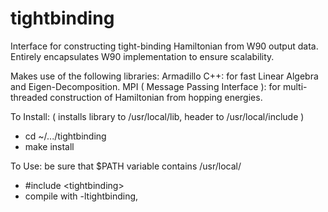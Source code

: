 # tightbinding
Interface for constructing tight-binding Hamiltonian from W90 output data.  Entirely encapsulates W90 implementation to ensure scalability.

Makes use of the following libraries:
  Armadillo C++: for fast Linear Algebra and Eigen-Decomposition.
  MPI ( Message Passing Interface ): for multi-threaded construction of Hamiltonian from hopping energies.
  
To Install: ( installs library to /usr/local/lib, header to /usr/local/include )
  - cd ~/.../tightbinding
  - make install
  
To Use: be sure that $PATH variable contains /usr/local/
  - #include \<tightbinding\>
  - compile with -ltightbinding, 
  

